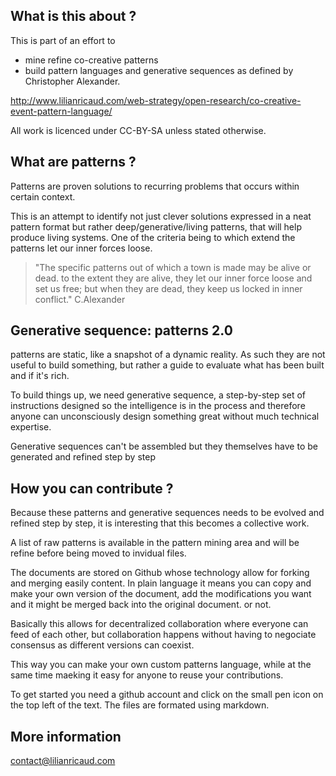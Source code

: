 ## What is this about ?

This is part of an effort to 
- mine refine co-creative patterns 
- build pattern languages and generative sequences as defined by Christopher Alexander.

http://www.lilianricaud.com/web-strategy/open-research/co-creative-event-pattern-language/

All work is licenced under CC-BY-SA unless stated otherwise.


## What are patterns ?

Patterns are proven solutions to recurring problems that occurs within certain context.

This is an attempt to identify not just clever solutions expressed in a neat pattern format but rather deep/generative/living patterns, that will help produce living systems. One of the criteria being to which extend the patterns let our inner forces loose. 
> "The specific patterns out of which a town is made may be alive or dead. to the extent they are alive, they let our inner force loose and set us free; but when they are dead, they keep us locked in inner conflict." C.Alexander

## Generative sequence: patterns 2.0

patterns are static, like a snapshot of a dynamic reality. As such they are not useful to build something, but rather a guide to evaluate what has been built and if it's rich.

To build things up, we need generative sequence, a step-by-step set of instructions designed so the intelligence is in the process and therefore anyone can unconsciously design something great without much technical expertise.

Generative sequences can't be assembled but they themselves have to be generated and refined step by step

## How you can contribute ?

Because these patterns and generative sequences needs to be evolved and refined step by step, it is interesting that this becomes a collective work.

A list of raw patterns is available in the pattern mining area and will be refine before being moved to invidual files.

The documents are stored on Github whose technology allow for forking and merging easily content. In plain language it means you can copy and make your own version of the document, add the modifications you want and it might be merged back into the original document. or not.

Basically this allows for decentralized collaboration where everyone can feed of each other, but collaboration happens without having to negociate consensus as different versions can coexist.

This way you can make your own custom patterns language, while at the same time maeking it easy for anyone to reuse your contributions.

To get started you need a github account and click on the small pen icon on the top left of the text. The files are formated using markdown.

## More information

contact@lilianricaud.com


